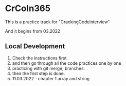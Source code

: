 # CrCoIn365
This is a practice track for "CrackingCodeInterview"

And it begins from 03.2022

## Local Development 
1. Check the instructions first 
2. and then go through all the code practices one by one
3. practicing with git merge, branches.
4. then the first step is done.
5. 11.03.2022 - chapter 1 array and string


